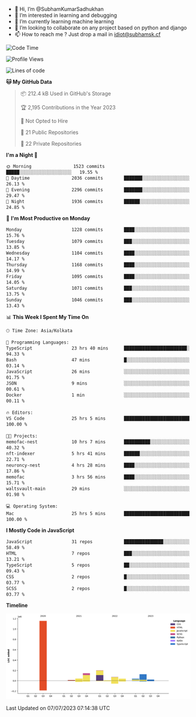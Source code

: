 - 👋 Hi, I’m @SubhamKumarSadhukhan
- 👀 I’m interested in learning and debugging
- 🌱 I’m currently learning machine learning
- 💞️ I’m looking to collaborate on any project based on python and django
- 📫 How to reach me ?
      Just drop a mail in idiot@subhamsk.cf

<!---
SubhamKumarSadhukhan/SubhamKumarSadhukhan is a ✨ special ✨ repository because its `README.md` (this file) appears on your GitHub profile.
You can click the Preview link to take a look at your changes.
--->


<!--START_SECTION:waka-->
![Code Time](http://img.shields.io/badge/Code%20Time-1%2C296%20hrs%2043%20mins-blue)

![Profile Views](http://img.shields.io/badge/Profile%20Views-0-blue)

![Lines of code](https://img.shields.io/badge/From%20Hello%20World%20I%27ve%20Written-1.9%20million%20lines%20of%20code-blue)

**🐱 My GitHub Data** 

> 📦 212.4 kB Used in GitHub's Storage 
 > 
> 🏆 2,195 Contributions in the Year 2023
 > 
> 🚫 Not Opted to Hire
 > 
> 📜 21 Public Repositories 
 > 
> 🔑 22 Private Repositories 
 > 
**I'm a Night 🦉** 

```text
🌞 Morning                1523 commits        █████░░░░░░░░░░░░░░░░░░░░   19.55 % 
🌆 Daytime                2036 commits        ███████░░░░░░░░░░░░░░░░░░   26.13 % 
🌃 Evening                2296 commits        ███████░░░░░░░░░░░░░░░░░░   29.47 % 
🌙 Night                  1936 commits        ██████░░░░░░░░░░░░░░░░░░░   24.85 % 
```
📅 **I'm Most Productive on Monday** 

```text
Monday                   1228 commits        ████░░░░░░░░░░░░░░░░░░░░░   15.76 % 
Tuesday                  1079 commits        ███░░░░░░░░░░░░░░░░░░░░░░   13.85 % 
Wednesday                1104 commits        ████░░░░░░░░░░░░░░░░░░░░░   14.17 % 
Thursday                 1168 commits        ████░░░░░░░░░░░░░░░░░░░░░   14.99 % 
Friday                   1095 commits        ████░░░░░░░░░░░░░░░░░░░░░   14.05 % 
Saturday                 1071 commits        ███░░░░░░░░░░░░░░░░░░░░░░   13.75 % 
Sunday                   1046 commits        ███░░░░░░░░░░░░░░░░░░░░░░   13.43 % 
```


📊 **This Week I Spent My Time On** 

```text
🕑︎ Time Zone: Asia/Kolkata

💬 Programming Languages: 
TypeScript               23 hrs 40 mins      ████████████████████████░   94.33 % 
Bash                     47 mins             █░░░░░░░░░░░░░░░░░░░░░░░░   03.14 % 
JavaScript               26 mins             ░░░░░░░░░░░░░░░░░░░░░░░░░   01.75 % 
JSON                     9 mins              ░░░░░░░░░░░░░░░░░░░░░░░░░   00.61 % 
Docker                   1 min               ░░░░░░░░░░░░░░░░░░░░░░░░░   00.11 % 

🔥 Editors: 
VS Code                  25 hrs 5 mins       █████████████████████████   100.00 % 

🐱‍💻 Projects: 
memofac-nest             10 hrs 7 mins       ██████████░░░░░░░░░░░░░░░   40.32 % 
nft-indexer              5 hrs 41 mins       ██████░░░░░░░░░░░░░░░░░░░   22.71 % 
neuroncy-nest            4 hrs 28 mins       ████░░░░░░░░░░░░░░░░░░░░░   17.86 % 
memofac                  3 hrs 56 mins       ████░░░░░░░░░░░░░░░░░░░░░   15.71 % 
waltsvault-main          29 mins             ░░░░░░░░░░░░░░░░░░░░░░░░░   01.98 % 

💻 Operating System: 
Mac                      25 hrs 5 mins       █████████████████████████   100.00 % 
```

**I Mostly Code in JavaScript** 

```text
JavaScript               31 repos            ███████████████░░░░░░░░░░   58.49 % 
HTML                     7 repos             ███░░░░░░░░░░░░░░░░░░░░░░   13.21 % 
TypeScript               5 repos             ██░░░░░░░░░░░░░░░░░░░░░░░   09.43 % 
CSS                      2 repos             █░░░░░░░░░░░░░░░░░░░░░░░░   03.77 % 
SCSS                     2 repos             █░░░░░░░░░░░░░░░░░░░░░░░░   03.77 % 
```



**Timeline**

![Lines of Code chart](https://raw.githubusercontent.com/SubhamKumarSadhukhan/SubhamKumarSadhukhan/main/assets/bar_graph.png)


 Last Updated on 07/07/2023 07:14:38 UTC
<!--END_SECTION:waka-->
